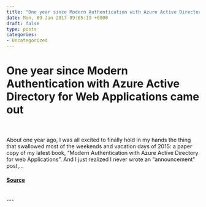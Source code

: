 ```yaml
---
title: "One year since Modern Authentication with Azure Active Directory for Web Applications came out"
date: Mon, 09 Jan 2017 09:05:19 +0000
draft: false
type: posts
categories: 
- Uncategorized
---
```

# One year since Modern Authentication with Azure Active Directory for Web Applications came out

<br/>

<br/>
About one year ago, I was all excited to finally hold in my hands the thing that swallowed most of the weekends and vacation days of 2015: a paper copy of my latest book, “Modern Authentication with Azure Active Directory for web Applications”. And I just realized I never wrote an “announcement” post,...

#### [Source](https://www.cloudidentity.com/blog/2017/01/09/one-year-since-modern-authentication-with-azure-active-directory-for-web-applications-came-out/)

<br/>
---
